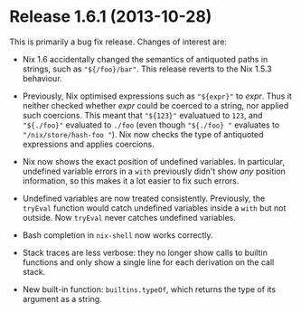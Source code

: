 # Release 1.6.1 (2013-10-28)

This is primarily a bug fix release. Changes of interest are:

  - Nix 1.6 accidentally changed the semantics of antiquoted paths in
    strings, such as `"${/foo}/bar"`. This release reverts to the Nix
    1.5.3 behaviour.

  - Previously, Nix optimised expressions such as `"${expr}"` to *expr*.
    Thus it neither checked whether *expr* could be coerced to a string,
    nor applied such coercions. This meant that `"${123}"` evaluatued to
    `123`, and `"${./foo}"` evaluated to `./foo` (even though `"${./foo}
    "` evaluates to `"/nix/store/hash-foo "`). Nix now checks the type
    of antiquoted expressions and applies coercions.

  - Nix now shows the exact position of undefined variables. In
    particular, undefined variable errors in a `with` previously didn't
    show *any* position information, so this makes it a lot easier to
    fix such errors.

  - Undefined variables are now treated consistently. Previously, the
    `tryEval` function would catch undefined variables inside a `with`
    but not outside. Now `tryEval` never catches undefined variables.

  - Bash completion in `nix-shell` now works correctly.

  - Stack traces are less verbose: they no longer show calls to builtin
    functions and only show a single line for each derivation on the
    call stack.

  - New built-in function: `builtins.typeOf`, which returns the type of
    its argument as a string.
